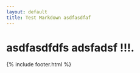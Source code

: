 ```yaml
---
layout: default
title: Test Markdown asdfasdfaf
---
```


# asdfasdfdfs adsfadsf !!!.

{% include footer.html %}